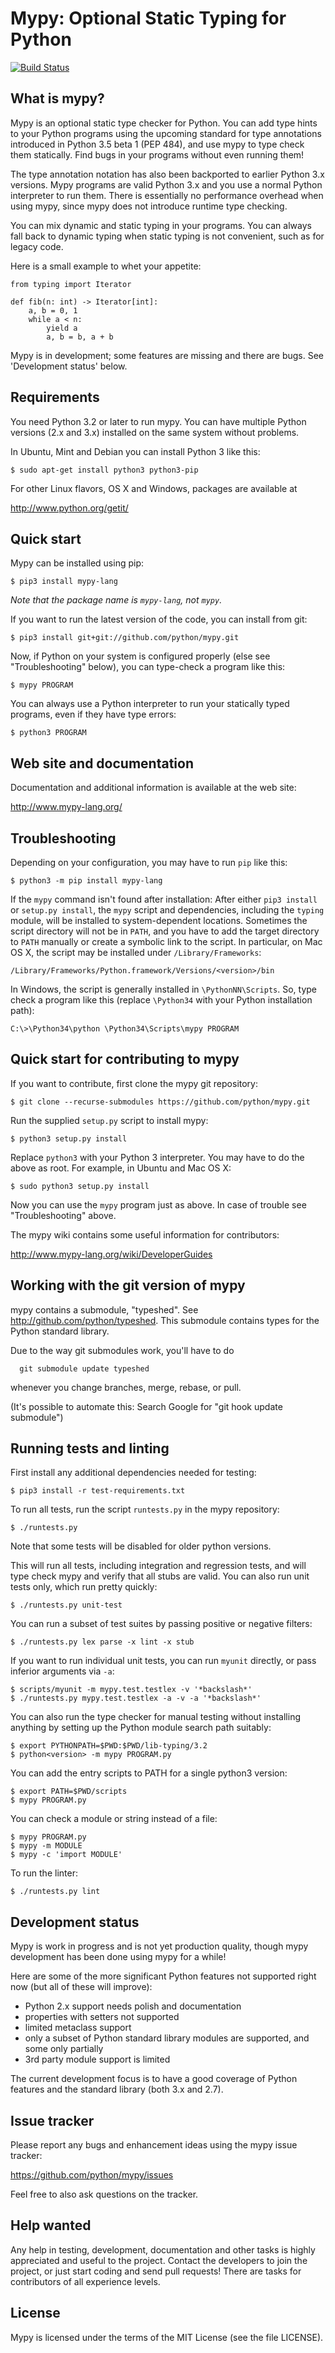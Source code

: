 Mypy: Optional Static Typing for Python
=======================================

[![Build Status](https://travis-ci.org/python/mypy.svg)](https://travis-ci.org/python/mypy)


What is mypy?
-------------

Mypy is an optional static type checker for Python.  You can add type
hints to your Python programs using the upcoming standard for type
annotations introduced in Python 3.5 beta 1 (PEP 484), and use mypy to
type check them statically. Find bugs in your programs without even
running them!

The type annotation notation has also been backported to earlier
Python 3.x versions.  Mypy programs are valid Python 3.x and you use a
normal Python interpreter to run them.  There is essentially no
performance overhead when using mypy, since mypy does not introduce
runtime type checking.

You can mix dynamic and static typing in your programs. You can always
fall back to dynamic typing when static typing is not convenient, such
as for legacy code.

Here is a small example to whet your appetite:

```
from typing import Iterator

def fib(n: int) -> Iterator[int]:
    a, b = 0, 1
    while a < n:
        yield a
        a, b = b, a + b
```

Mypy is in development; some features are missing and there are bugs.
See 'Development status' below.


Requirements
------------

You need Python 3.2 or later to run mypy.  You can have multiple Python
versions (2.x and 3.x) installed on the same system without problems.

In Ubuntu, Mint and Debian you can install Python 3 like this:

    $ sudo apt-get install python3 python3-pip

For other Linux flavors, OS X and Windows, packages are available at

  http://www.python.org/getit/


Quick start
-----------

Mypy can be installed using pip:

    $ pip3 install mypy-lang

*Note that the package name is `mypy-lang`, not `mypy`.*

If you want to run the latest version of the code, you can install from git:

    $ pip3 install git+git://github.com/python/mypy.git


Now, if Python on your system is configured properly (else see
"Troubleshooting" below), you can type-check a program like this:

    $ mypy PROGRAM

You can always use a Python interpreter to run your statically typed
programs, even if they have type errors:

    $ python3 PROGRAM


Web site and documentation
--------------------------

Documentation and additional information is available at the web site:

  http://www.mypy-lang.org/


Troubleshooting
---------------

Depending on your configuration, you may have to run `pip` like
this:

    $ python3 -m pip install mypy-lang

If the `mypy` command isn't found after installation: After either
`pip3 install` or `setup.py install`, the `mypy` script and
dependencies, including the `typing` module, will be installed to
system-dependent locations.  Sometimes the script directory will not
be in `PATH`, and you have to add the target directory to `PATH`
manually or create a symbolic link to the script.  In particular, on
Mac OS X, the script may be installed under `/Library/Frameworks`:

    /Library/Frameworks/Python.framework/Versions/<version>/bin

In Windows, the script is generally installed in
`\PythonNN\Scripts`. So, type check a program like this (replace
`\Python34` with your Python installation path):

    C:\>\Python34\python \Python34\Scripts\mypy PROGRAM


Quick start for contributing to mypy
------------------------------------

If you want to contribute, first clone the mypy git repository:

    $ git clone --recurse-submodules https://github.com/python/mypy.git

Run the supplied `setup.py` script to install mypy:

    $ python3 setup.py install

Replace `python3` with your Python 3 interpreter.  You may have to do
the above as root. For example, in Ubuntu and Mac OS X:

    $ sudo python3 setup.py install

Now you can use the `mypy` program just as above.  In case of trouble
see "Troubleshooting" above.

The mypy wiki contains some useful information for contributors:

  http://www.mypy-lang.org/wiki/DeveloperGuides

Working with the git version of mypy
------------------------------------

mypy contains a submodule, "typeshed". See http://github.com/python/typeshed.
This submodule contains types for the Python standard library.

Due to the way git submodules work, you'll have to do
```
  git submodule update typeshed
```
whenever you change branches, merge, rebase, or pull.

(It's possible to automate this: Search Google for "git hook update submodule")

Running tests and linting
-------------------------

First install any additional dependencies needed for testing:

    $ pip3 install -r test-requirements.txt

To run all tests, run the script `runtests.py` in the mypy repository:

    $ ./runtests.py

Note that some tests will be disabled for older python versions.

This will run all tests, including integration and regression tests,
and will type check mypy and verify that all stubs are valid. You can also
run unit tests only, which run pretty quickly:

    $ ./runtests.py unit-test

You can run a subset of test suites by passing positive or negative
filters:

    $ ./runtests.py lex parse -x lint -x stub

If you want to run individual unit tests, you can run `myunit` directly, or
pass inferior arguments via `-a`:

    $ scripts/myunit -m mypy.test.testlex -v '*backslash*'
    $ ./runtests.py mypy.test.testlex -a -v -a '*backslash*'

You can also run the type checker for manual testing without
installing anything by setting up the Python module search path suitably:

    $ export PYTHONPATH=$PWD:$PWD/lib-typing/3.2
    $ python<version> -m mypy PROGRAM.py

You can add the entry scripts to PATH for a single python3 version:

    $ export PATH=$PWD/scripts
    $ mypy PROGRAM.py

You can check a module or string instead of a file:

    $ mypy PROGRAM.py
    $ mypy -m MODULE
    $ mypy -c 'import MODULE'

To run the linter:

    $ ./runtests.py lint


Development status
------------------

Mypy is work in progress and is not yet production quality, though
mypy development has been done using mypy for a while!

Here are some of the more significant Python features not supported
right now (but all of these will improve):

 - Python 2.x support needs polish and documentation
 - properties with setters not supported
 - limited metaclass support
 - only a subset of Python standard library modules are supported, and some
   only partially
 - 3rd party module support is limited

The current development focus is to have a good coverage of Python
features and the standard library (both 3.x and 2.7).


Issue tracker
-------------

Please report any bugs and enhancement ideas using the mypy issue
tracker:

  https://github.com/python/mypy/issues

Feel free to also ask questions on the tracker.


Help wanted
-----------

Any help in testing, development, documentation and other tasks is
highly appreciated and useful to the project.  Contact the developers
to join the project, or just start coding and send pull requests!
There are tasks for contributors of all experience levels.


License
-------

Mypy is licensed under the terms of the MIT License (see the file
LICENSE).
